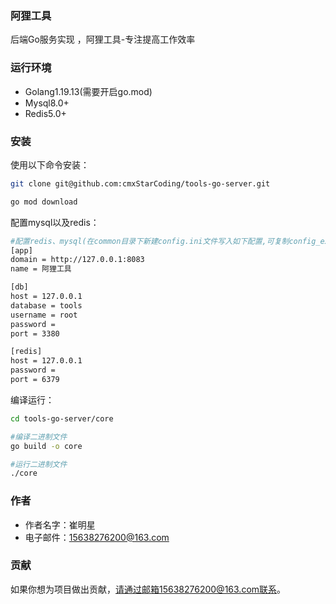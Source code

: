 ### 阿狸工具
后端Go服务实现 ，阿狸工具-专注提高工作效率

### 运行环境
- Golang1.19.13(需要开启go.mod)
- Mysql8.0+
- Redis5.0+


### 安装

使用以下命令安装：
```bash
git clone git@github.com:cmxStarCoding/tools-go-server.git

go mod download
```
配置mysql以及redis：
```bash
#配置redis、mysql(在common目录下新建config.ini文件写入如下配置,可复制config_example.ini文件内容)
[app]
domain = http://127.0.0.1:8083
name = 阿狸工具

[db]
host = 127.0.0.1
database = tools
username = root
password =
port = 3380

[redis]
host = 127.0.0.1
password =
port = 6379
```

编译运行：
```bash
cd tools-go-server/core

#编译二进制文件
go build -o core

#运行二进制文件
./core
```
### 作者
- 作者名字：崔明星
- 电子邮件：15638276200@163.com

### 贡献
如果你想为项目做出贡献，请通过邮箱15638276200@163.com联系。

